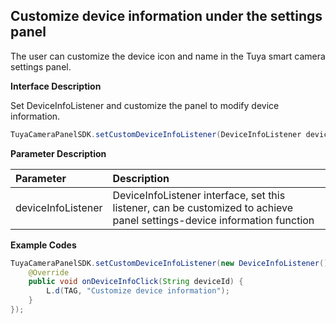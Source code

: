 ## Customize device information under the settings panel

The user can customize the device icon and name in the Tuya smart camera settings panel.

**Interface Description**

Set DeviceInfoListener and customize the panel to modify device information.

```java
TuyaCameraPanelSDK.setCustomDeviceInfoListener(DeviceInfoListener deviceInfoListener);
```

 **Parameter Description**

| Parameter          | Description                                                  |
| :----------------- | :----------------------------------------------------------- |
| deviceInfoListener | DeviceInfoListener interface, set this listener, can be customized to achieve panel settings-device information function |

**Example Codes**

```java
TuyaCameraPanelSDK.setCustomDeviceInfoListener(new DeviceInfoListener() {
    @Override
    public void onDeviceInfoClick(String deviceId) {
        L.d(TAG, "Customize device information");
    }
});
```

